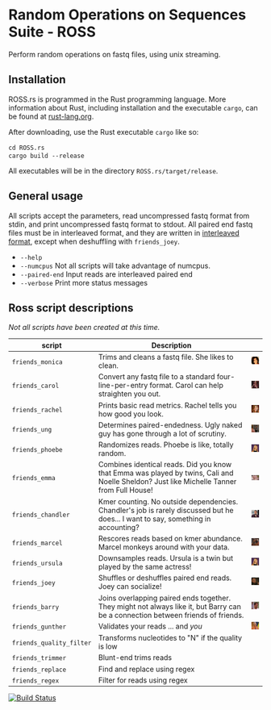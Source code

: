 # Random Operations on Sequences Suite - ROSS

Perform random operations on fastq files, using unix streaming.

## Installation

ROSS.rs is programmed in the Rust programming language.  More information about Rust, including installation and the executable `cargo`, can be found at [rust-lang.org](https://www.rust-lang.org).

After downloading, use the Rust executable `cargo` like so:

    cd ROSS.rs
    cargo build --release

All executables will be in the directory `ROSS.rs/target/release`.

## General usage

All scripts accept the parameters, read uncompressed fastq format from stdin, and print uncompressed fastq format to stdout.  All paired end fastq files must be in interleaved format, and they are written in [interleaved format](./docs/file-formats.md), except when deshuffling with `friends_joey`.

* `--help`
* `--numcpus` Not all scripts will take advantage of numcpus.
* `--paired-end` Input reads are interleaved paired end
* `--verbose` Print more status messages

## Ross script descriptions

*Not all scripts have been created at this time.*

|script               |Description|    |
|---------------------|-----------|----|
|`friends_monica`  | Trims and cleans a fastq file. She likes to clean.| ![Monica](/images/monica.jpg) |
|`friends_carol`   | Convert any fastq file to a standard four-line-per-entry format. Carol can help straighten you out.| ![Carol](/images/carol.jpg) | 
|`friends_rachel`  | Prints basic read metrics. Rachel tells you how good you look.| ![Rachel](/images/rachel.jpg) |
|`friends_ung`     | Determines paired-endedness. Ugly naked guy has gone through a lot of scrutiny.| ![UNG](/images/UNG.png) |
|`friends_phoebe`  | Randomizes reads. Phoebe is like, totally random.| ![Phoebe](/images/phoebe.png) |
|`friends_emma`    | Combines identical reads. Did you know that Emma was played by twins, Cali and Noelle Sheldon? Just like Michelle Tanner from Full House! | ![UNG](/images/emma.png) |
|`friends_chandler`| Kmer counting. No outside dependencies. Chandler's job is rarely discussed but he does... I want to say, something in accounting?| ![Chandler](/images/chander.png) |
|`friends_marcel`  | Rescores reads based on kmer abundance. Marcel monkeys around with your data. | ![Marcel](/images/marcel.png) | 
|`friends_ursula`  | Downsamples reads. Ursula is a twin but played by the same actress!| ![Ursula](/images/ursula.png) | 
|`friends_joey`    | Shuffles or deshuffles paired end reads. Joey can socialize!| ![Joey](/images/joey.png) |
|`friends_barry`   | Joins overlapping paired ends together. They might not always like it, but Barry can be a connection between friends of friends. | ![Barry](/images/barry.png) |
|`friends_gunther` | Validates your reads ... and *you* | ![Gunther](/images/gunther.png) |
|`friends_quality_filter` | Transforms nucleotides to "N" if the quality is low | |
|`friends_trimmer` | Blunt-end trims reads | |
|`friends_replace` | Find and replace using regex | |
|`friends_regex`   | Filter for reads using regex | |

[![Build Status](https://travis-ci.org/lskatz/ROSS.rs.svg?branch=master)](https://travis-ci.org/lskatz/ROSS.rs)


